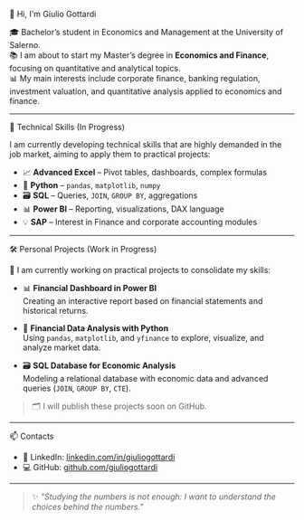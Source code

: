 👋 Hi, I'm Giulio Gottardi

🎓 Bachelor’s student in Economics and Management at the University of Salerno.  
📚 I am about to start my Master’s degree in **Economics and Finance**, focusing on quantitative and analytical topics.  
📊 My main interests include corporate finance, banking regulation, investment valuation, and quantitative analysis applied to economics and finance.

---

🚀 Technical Skills (In Progress)

I am currently developing technical skills that are highly demanded in the job market, aiming to apply them to practical projects:

- 📈 **Advanced Excel** – Pivot tables, dashboards, complex formulas  
- 🐍 **Python** – `pandas`, `matplotlib`, `numpy`  
- 🗃️ **SQL** – Queries, `JOIN`, `GROUP BY`, aggregations  
- 📊 **Power BI** – Reporting, visualizations, DAX language  
- 💡 **SAP** – Interest in Finance and corporate accounting modules

---

🛠️ Personal Projects (Work in Progress)

🚧 I am currently working on practical projects to consolidate my skills:

- 📊 **Financial Dashboard in Power BI**  
  Creating an interactive report based on financial statements and historical returns.

- 🐍 **Financial Data Analysis with Python**  
  Using `pandas`, `matplotlib`, and `yfinance` to explore, visualize, and analyze market data.

- 🗃️ **SQL Database for Economic Analysis**  
  Modeling a relational database with economic data and advanced queries (`JOIN`, `GROUP BY`, `CTE`).

> 🗂️ I will publish these projects soon on GitHub.

---

📫 Contacts

- 🔗 LinkedIn: [linkedin.com/in/giuliogottardi](https://linkedin.com/in/giuliogottardi)  
- 💻 GitHub: [github.com/giuliogottardi](https://github.com/giuliogottardi)

---

> ✨ *"Studying the numbers is not enough: I want to understand the choices behind the numbers."*
